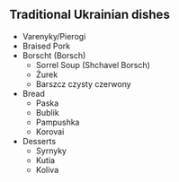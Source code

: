 ## Traditional Ukrainian dishes
- Varenyky/Pierogi
- Braised Pork
- Borscht (Borsch)
  - Sorrel Soup (Shchavel Borsch)
  - Żurek
  - Barszcz czysty czerwony
- Bread
  - Paska
  - Bublik
  - Pampushka
  - Korovai
- Desserts
  - Syrnyky
  - Kutia
  - Koliva
